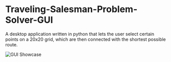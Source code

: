 # Traveling-Salesman-Problem-Solver-GUI
A desktop application written in python that lets the user select certain points on a 20x20 grid, which are then connected with the shortest possible route.

![GUI Showcase](https://i.imgur.com/ZSV7Q2E.gif)
